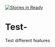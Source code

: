 [![Stories in Ready](https://badge.waffle.io/defacas/Test-.png?label=ready&title=Ready)](https://waffle.io/defacas/Test-)
# Test-
Test different features
